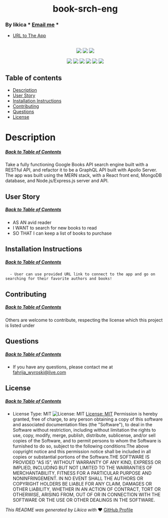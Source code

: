 <h1 align='center'>book-srch-eng</h1>

### By likica * [Email me](mailto:fahrija_wyroski@live.com) * 
  * [URL to The App](https://fw-book-srch-eng.herokuapp.com/) 
<br></br>

<p align="center">
    <img src="https://img.shields.io/github/repo-size/likica/book-srch-eng" />
    <img src="https://img.shields.io/github/issues/likica/book-srch-eng" />
    <img src="https://img.shields.io/github/last-commit/likica/book-srch-eng" >
    </a>
</p>
  
<p align="center">
<img src="https://img.shields.io/badge/-Node.js-green" />
    <img src="https://img.shields.io/badge/Javascript-blue" />
    <img src="https://img.shields.io/badge/-GraphQL-pink" />
    <img src="https://img.shields.io/badge/React-purple"  />
    <img src="https://img.shields.io/badge/-MongoDB-red" >
    <img src="https://img.shields.io/badge/-Express.js-darkred" />
</p>


  ## Table of contents
  * [Description](#Description)
  * [User Story](#User-Story)
  * [Installation Instructions](#installation-Instructions)
  * [Contributing](#Contributing)
  * [Questions](#Questions)
  * [License](#License)
 
# Description
##### [Back to Table of Contents](#Table-of-Contents)
Take a fully functioning Google Books API search engine built with a RESTful API, and refactor it to be a GraphQL API built with Apollo Server. The app was built using the MERN stack, with a React front end, MongoDB database, and Node.js/Express.js server and API.

## User Story
##### [Back to Table of Contents](#Table-of-Contents)
- AS AN avid reader
- I WANT to search for new books to read
- SO THAT I can keep a list of books to purchase
## Installation Instructions
##### [Back to Table of Contents](#Table-of-Contents)
      - User can use provided URL link to connect to the app and go on searching for their favorite authors and books!

  ## Contributing
  ##### [Back to Table of Contents](#Table-of-Contents)
  Others are welcome to contribute, respecting the license which this project is listed under

  ## Questions
  ##### [Back to Table of Contents](#Table-of-Contents)
  * If you have any questions, please contact me at fahrija_wyroski@live.com

  ## License 
  ##### [Back to Table of Contents](#Table-of-Contents)
  * License Type: MIT
    ![License: MIT](https://img.shields.io/badge/License-MIT-green.svg)
    [License: MIT](https://opensource.org/licenses/MIT)
    Permission is hereby granted, free of charge, to any person obtaining a copy of this software and associated documentation files (the "Software"), to deal in the Software without restriction, including without limitation the rights to use, copy, modify, merge, publish, distribute, sublicense, and/or sell copies of the Software, and to permit persons to whom the Software is furnished to do so, subject to the following conditions:The above copyright notice and this permission notice shall be included in all copies or substantial portions of the Software.THE SOFTWARE IS PROVIDED "AS IS", WITHOUT WARRANTY OF ANY KIND, EXPRESS OR IMPLIED, INCLUDING BUT NOT LIMITED TO THE WARRANTIES OF MERCHANTABILITY, FITNESS FOR A PARTICULAR PURPOSE AND NONINFRINGEMENT. IN NO EVENT SHALL THE AUTHORS OR COPYRIGHT HOLDERS BE LIABLE FOR ANY CLAIM, DAMAGES OR OTHER LIABILITY, WHETHER IN AN ACTION OF CONTRACT, TORT OR OTHERWISE, ARISING FROM, OUT OF OR IN CONNECTION WITH THE SOFTWARE OR THE USE OR OTHER DEALINGS IN THE SOFTWARE.


  _This README was generated by Likica with_ ❤️ [GitHub Profile](https://github.com/likica)
